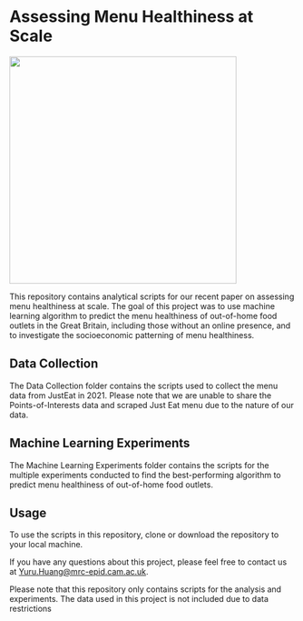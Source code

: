 # Assessing Menu Healthiness at Scale


<img src="https://user-images.githubusercontent.com/17410816/221885224-dcbddf73-a799-4f0b-aeb4-504983c5f10b.png" width="400" height='400' align="center"/>

This repository contains analytical scripts for our recent paper on assessing menu healthiness at scale. The goal of this project was to use machine learning algorithm to predict the menu healthiness of out-of-home food outlets in the Great Britain, including those without an online presence, and to investigate the socioeconomic patterning of menu healthiness.

## Data Collection
The Data Collection folder contains the scripts used to collect the menu data from JustEat in 2021. Please note that we are unable to share the Points-of-Interests data and scraped Just Eat menu due to the nature of our data.

## Machine Learning Experiments
The Machine Learning Experiments folder contains the scripts for the multiple experiments conducted to find the best-performing algorithm to predict menu healthiness of out-of-home food outlets.

## Usage
To use the scripts in this repository, clone or download the repository to your local machine.


If you have any questions about this project, please feel free to contact us at Yuru.Huang@mrc-epid.cam.ac.uk.

Please note that this repository only contains scripts for the analysis and experiments. The data used in this project is not included due to data restrictions
